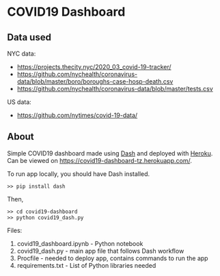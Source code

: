 # COVID19 Dashboard

## Data used

NYC data:
* https://projects.thecity.nyc/2020_03_covid-19-tracker/
* https://github.com/nychealth/coronavirus-data/blob/master/boro/boroughs-case-hosp-death.csv
* https://github.com/nychealth/coronavirus-data/blob/master/tests.csv

US data:
* https://github.com/nytimes/covid-19-data/

## About
Simple COVID19 dashboard made using [Dash](https://plotly.com/dash/) and deployed with [Heroku](https://www.heroku.com/python). Can be viewed on https://covid19-dashboard-tz.herokuapp.com/.

To run app locally, you should have Dash installed.
```
>> pip install dash
```
Then,
```
>> cd covid19-dashboard
>> python covid19_dash.py
```

Files:
1. covid19_dashboard.ipynb - Python notebook 
2. covid19_dash.py - main app file that follows Dash workflow
3. Procfile - needed to deploy app, contains commands to run the app
4. requirements.txt - List of Python libraries needed

